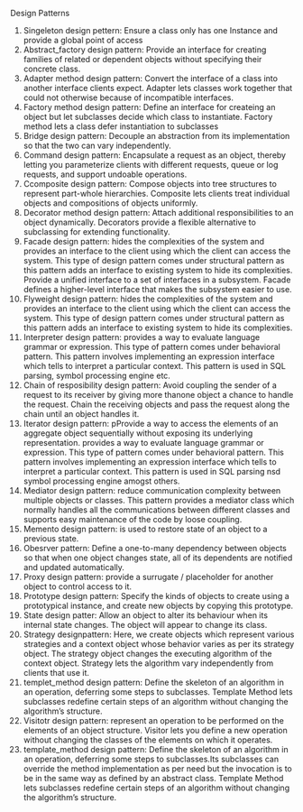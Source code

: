 Design Patterns
1. Singeleton design pettern: Ensure a class only has one Instance and provide a global point of access
2. Abstract_factory design pattern: Provide an interface for creating families of related or dependent objects without specifying their concrete class.
3. Adapter method design pattern: Convert the interface of a class into another interface clients expect. Adapter lets classes work together that could not otherwise because of incompatible interfaces.
4. Factory method design pattern: Define an interface for createing an object but let subclasses decide which class to instantiate. Factory method lets a class defer instantiation to subclasses
5. Bridge design pattern: Decouple an abstraction from its implementation so that the two can vary independently.
6. Command design pattern: Encapsulate a request as an object, thereby letting you parameterize clients with different requests, queue or log requests, and support undoable operations.
7. Ccomposite design pattern: Compose objects into tree structures to represent part-whole hierarchies. Composite lets clients treat individual objects and compositions of objects uniformly.
8. Decorator method design pattern: Attach additional responsibilities to an object dynamically. Decorators provide a flexible alternative to subclassing for extending functionality.
9. Facade design pattern: hides the complexities of the system and provides an interface to the client using which the client can access the system. This type of design pattern comes under structural pattern as this pattern adds an interface to existing system to hide its complexities. Provide a unified interface to a set of interfaces in a subsystem. Facade defines a higher-level interface that makes the subsystem easier to use.
10. Flyweight design pattern: hides the complexities of the system and provides an interface to the client using which the client can access the system. This type of design pattern comes under structural pattern as this pattern adds an interface to existing system to hide its complexities.
11. Interpreter design pattern: provides a way to evaluate language grammar or expression. This type of pattern comes under behavioral pattern. This pattern involves implementing an expression interface which tells to interpret a particular context. This pattern is used in SQL parsing, symbol processing engine etc.
12. Chain of resposibility design pattern: Avoid coupling the sender of a request to its receiver by giving more thanone object a chance to handle the request. Chain the receiving objects and pass the request along the chain until an object handles it.
13. Iterator design pattern: pProvide a way to access the elements of an aggregate object sequentially without exposing its underlying representation. provides a way to evaluate language grammar or expression. This type of pattern comes under behavioral pattern. This pattern involves implementing an expression interface which tells to interpret a particular context. This pattern is used in SQL parsing nsd symbol processing engine amogst others.
14. Mediator design pattern: reduce communication complexity between multiple objects or classes. This pattern provides a mediator class which normally handles all the communications between different classes and supports easy maintenance of the code by loose coupling.
15. Memento design pattern: is used to restore state of an object to a previous state. 
16. Obesrver pattern: Define a one-to-many dependency between objects so that when one object changes state, all of its dependents are notified and updated automatically.
17. Proxy design pattern: provide a surrugate / placeholder for another object to control access to it.
18. Prototype design pattern: Specify the kinds of objects to create using a prototypical instance, and create new objects by copying this prototype.
19. State design patter: Allow an object to alter its behaviour when its internal state changes. The object will appear to change its class.
20. Strategy designpattern: Here, we create objects which represent various strategies and a context object whose behavior varies as per its strategy object. The strategy object changes the executing algorithm of the context object. Strategy lets the algorithm vary independently from clients that use it.
21. templet_method design pattern: Define the skeleton of an algorithm in an operation, deferring some steps to subclasses. Template Method lets subclasses redefine certain steps of an algorithm without changing the algorithm’s structure.
22. Visitotr design pattern: represent an operation to be performed on the elements of an object structure. Visitor lets you define a new operation without changing the classes of the elements on which it operates.
23. template_method design pattern: Define the skeleton of an algorithm in an operation, deferring some steps to subclasses.Its subclasses can override the method implementation as per need but the invocation is to be in the same way as defined by an abstract class. Template Method lets subclasses redefine certain steps of an algorithm without changing the algorithm’s structure.

